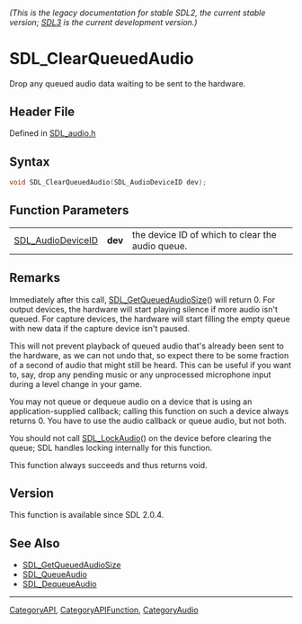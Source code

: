 ###### (This is the legacy documentation for stable SDL2, the current stable version; [SDL3](https://wiki.libsdl.org/SDL3/) is the current development version.)
# SDL_ClearQueuedAudio

Drop any queued audio data waiting to be sent to the hardware.

## Header File

Defined in [SDL_audio.h](https://github.com/libsdl-org/SDL/blob/SDL2/include/SDL_audio.h)

## Syntax

```c
void SDL_ClearQueuedAudio(SDL_AudioDeviceID dev);
```

## Function Parameters

|                                        |         |                                                  |
| -------------------------------------- | ------- | ------------------------------------------------ |
| [SDL_AudioDeviceID](SDL_AudioDeviceID) | **dev** | the device ID of which to clear the audio queue. |

## Remarks

Immediately after this call,
[SDL_GetQueuedAudioSize](SDL_GetQueuedAudioSize)() will return 0. For
output devices, the hardware will start playing silence if more audio isn't
queued. For capture devices, the hardware will start filling the empty
queue with new data if the capture device isn't paused.

This will not prevent playback of queued audio that's already been sent to
the hardware, as we can not undo that, so expect there to be some fraction
of a second of audio that might still be heard. This can be useful if you
want to, say, drop any pending music or any unprocessed microphone input
during a level change in your game.

You may not queue or dequeue audio on a device that is using an
application-supplied callback; calling this function on such a device
always returns 0. You have to use the audio callback or queue audio, but
not both.

You should not call [SDL_LockAudio](SDL_LockAudio)() on the device before
clearing the queue; SDL handles locking internally for this function.

This function always succeeds and thus returns void.

## Version

This function is available since SDL 2.0.4.

## See Also

- [SDL_GetQueuedAudioSize](SDL_GetQueuedAudioSize)
- [SDL_QueueAudio](SDL_QueueAudio)
- [SDL_DequeueAudio](SDL_DequeueAudio)

----
[CategoryAPI](CategoryAPI), [CategoryAPIFunction](CategoryAPIFunction), [CategoryAudio](CategoryAudio)

